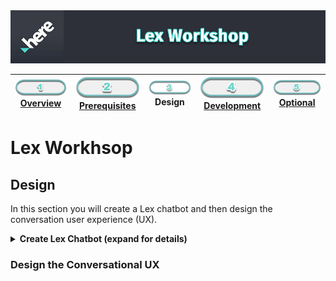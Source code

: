 <img src="./workshop_header.jpg" width="890" />

| [![Overview](../../images/01_off.png)<br>Overview](./README.md) | [![Prerequisites](../../images/02_off.png)<br>Prerequisites](./02.md) | ![Design](../../images/03.png)<br>Design | [![Development](../../images/04_off.png)<br>Development](./04.md) | [![Optional](../../images/05_off.png)<br>Optional](./05.md)
| :---: | :---: | :---: | :---: | :---: |

# Lex Workhsop

## Design

In this section you will create a Lex chatbot and then design the conversation user experience (UX). 

<details>
<summary><strong>Create Lex Chatbot (expand for details)</strong></summary><p>


Sign in with your AWS developer account at https://console.aws.amazon.com. Under AWS services, type "Lex", then click on Amazon Lex as shown:

![aws console lex](./aws_console_lex.jpg) 

</p></details>

### Design the Conversational UX
